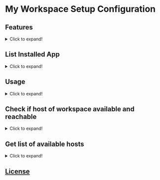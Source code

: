 # My Workspace Setup Configuration
## Features
<details><summary>Click to expand!</summary>

1. Automatically install latest version (from listed app) whenever it's possible
2. Automatically check if installed apps working properly (ready to use)
3. Install locally or multiple available servers/hosts
4. Automatically setup installed apps configuration
</details>

## List Installed App
<details><summary>Click to expand!</summary>

1. [LinuxBrew (latest version)](https://docs.brew.sh/)
2. [Neovim (latest version)](https://neovim.io/)
3. [Rip Grep (latest version)](https://github.com/BurntSushi/ripgrep)
</details>

## Usage
<details><summary>Click to expand!</summary>

### Install all packages for development on all hosts/servers
```
ansible-playbook site.yml
```

### Install all packages for development on localhost
```
ansible-playbook site.yml --limit localhost
```

### Install all packages for development on 172.22.169.176
```
ansible-playbook site.yml --limit 172.22.169.176
```
</details>

## Check if host of workspace available and reachable
<details><summary>Click to expand!</summary>

### Ping Local Host
```
ansible all -m ping
```

### Command Result: 
```
localhost | SUCCESS => {
    "ansible_facts": {
        "discovered_interpreter_python": "/usr/bin/python3"
    },
    "changed": false,
    "ping": "pong"
}
```
</details>

## Get list of available hosts
<details><summary>Click to expand!</summary>

### Local Host and also all server host
```
ansible all --list-hosts
```

### Command Result: 
```
  hosts (1):
    localhost 
```
</details>

## [License](https://github.com/hao-labs/my-workspace-setup/blob/main/LICENSE)
